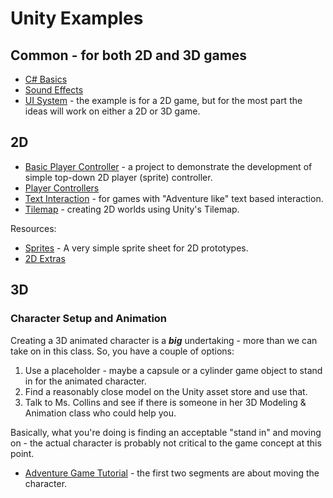 # Unity Examples

## Common - for both 2D and 3D games

* [C# Basics][cb]
* [Sound Effects][se]
* [UI System][ui] - the example is for a 2D game, but for the most part the ideas will work on either a 2D or 3D game.

## 2D

* [Basic Player Controller][bpc] - a project to demonstrate the development of simple top-down 2D player (sprite) controller.
* [Player Controllers][pc]
* [Text Interaction][ti] - for games with "Adventure like" text based interaction.
* [Tilemap][tm] - creating 2D worlds using Unity's Tilemap.

Resources:

* [Sprites][] - A very simple sprite sheet for 2D prototypes.
* [2D Extras][2d-extras]

## 3D

### Character Setup and Animation

Creating a 3D animated character is a ***big*** undertaking - more than we can take on in this class. So, you have a couple of options:
1. Use a placeholder - maybe a capsule or a cylinder game object to stand in for the animated character.
1. Find a reasonably close model on the Unity asset store and use that.
1. Talk to Ms. Collins and see if there is someone in her 3D Modeling & Animation class who could help you.

Basically, what you're doing is finding an acceptable "stand in" and moving on - the actual character is probably not critical to the game concept at this point.

* [Adventure Game Tutorial][3D-adventure] - the first two segments are about moving the character.

[2d-extras]: https://github.com/Unity-Technologies/2d-extras
[3D-adventure]: https://assetstore.unity.com/packages/essentials/tutorial-projects/1-6-adventure-tutorial-the-player-76783
[bpc]: https://github.com/DouglasUrner/Unity-Examples-Basic-2D-Sprite-Controller
[cb]: https://github.com/DouglasUrner/Unity-Examples-C-Sharp-Basics
[pc]: https://github.com/DouglasUrner/Unity-Examples-Player-Controllers
[se]: https://github.com/DouglasUrner/Unity-Examples-Sound-Effects
[sprites]: https://github.com/DouglasUrner/Sprites
[ti]: https://github.com/DouglasUrner/Unity-Examples-2D-Text-Interaction
[tm]: https://github.com/DouglasUrner/Unity-Examples-2D-Tilemap
[ui]: https://github.com/DouglasUrner/Unity-Examples-UI-System

